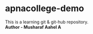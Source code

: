 # apnacollege-demo
This is a learning git &amp; git-hub repository.<br>
<strong>Author - Musharaf Aahel A</strong>
